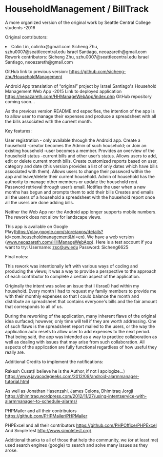 # HouseholdManagement / BillTrack

A more organized version of the original work by Seattle Central College students -2016

Original contributors:
<li>
	Colin Lin, colinhx@gmail.com
	Sicheng Zhu, szhu0007@seattlecentral.edu
	Israel Santiago, neoazareth@gmail.com
</li>
Rework contributors:
Sicheng Zhu, szhu0007@seattlecentral.edu
	Israel Santiago, neoazareth@gmail.com

GitHub link to previous version:
https://github.com/sicheng-zhu/HouseholdManagement

Android App translation of “original” project by Israel Santiago's Household Management Web App -2015
Link to deployed application https://neoazareth.com/HHManageWebApp/index.php
GitHub repository coming soon...

As the previous version README.md especifies, the intention of the app is to allow user to manage their expenses 
and produce a spreadsheet with all the bills associated with the current month.

Key features:

User registration - only available through the Android app.
Create a household -creator becomes the Admin of such household; or Join an existing household -user becomes a member.
Provides an overview of the household status -current bills and other user’s status.
Allows users to add, edit or delete current month bills.
Create customized reports based on user, category and date (this version provides a list of only dates which have 
bills associated with them).
Allows users to change their password within the app and leave/delete their current household.
Admin of household has the authority to manage other members or update the household rent.
Password retrieval through user’s email. 
Notifies the user when a new months has begun and prompts them to add their bills
Creates and emails all the users of a household a spreadsheet with the household report once all the users are done 
adding bills.

Neither the Web App nor the Android app longer supports mobile numbers. The rework does not allow for landscape 
views.

This app is available on Google Play(https://play.google.com/store/apps/details?id=com.householdmanagement&hl=en). 
We have a web version (www.neoazareth.com/HHManageWebApp).
Here is a test account if you want to try: Username: zsc@uw.edu Password: Sicheng6625

Final notes:

This rework was intentionally left with various ways of coding and producing the views; it was a way to provide a 
perspective to the approach of each contributor to complete a certain aspect of the application. 

Originally the intent was solve an issue that I (Israel) had within my household. Every month I had to request my 
family members to provide me with their monthly expenses so that I could balance the month and distribute an spreadsheet 
that contains everyone's bills and the fair amount that corresponds to all of us. 

During the reworking of the application, many inherent flaws of the original idea surfaced; however, only time will tell 
if they are worth addressing. One of such flaws is the spreadsheet report mailed to the users, or the way the application 
auto resets to allow user to add expenses to the next period. That being said, the app was intended as a way to practice 
collaboration as well as dealing with issues that may arise from such collaboration. All aspects of the application are 
fully functional regardless of how useful they really are.

Additional Credits to implement the notifications:

Rakesh Cusat(I believe he is the Author, if not I apologize...)
https://www.javacodegeeks.com/2012/09/android-alarmmanager-tutorial.html

As well as Jonathan Hasenzahl, James Celona, Dhimitraq Jorgji 
https://dhimitraq.wordpress.com/2012/11/27/using-intentservice-with-alarmmanager-to-schedule-alarms/

PHPMailer and all their contributors
https://github.com/PHPMailer/PHPMailer

PHPExcel and all their contributors
https://github.com/PHPOffice/PHPExcel
And SimpleTest
http://www.simpletest.org/

Additional thanks to all of those that help the community, we (or at least me) used search engines (google) to search 
and solve many issues as they arose. 

